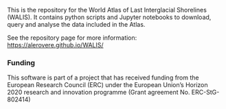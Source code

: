 This is the repository for the World Atlas of Last Interglacial Shorelines (WALIS). It contains python scripts and Jupyter notebooks to download, query and analyse the data included in the Atlas.

See the repository page for more information: https://alerovere.github.io/WALIS/

### Funding
This software is part of a project that has received funding from the European Research Council (ERC) under the European Union’s Horizon 2020 research and innovation programme (Grant agreement No. ERC-StG-802414)
